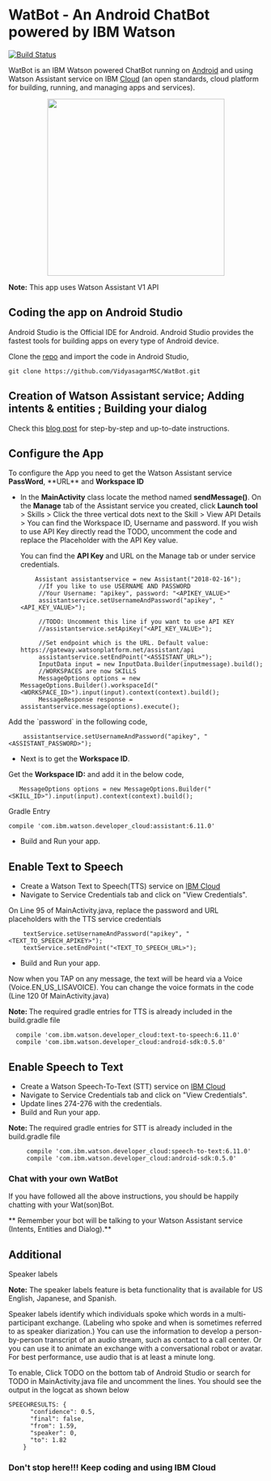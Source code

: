# WatBot - An Android ChatBot powered by IBM Watson

[![Build Status](https://travis-ci.org/VidyasagarMSC/WatBot.svg?branch=master)](https://travis-ci.org/VidyasagarMSC/WatBot)

WatBot is an IBM Watson powered ChatBot running on <a href="https://vmacwrites.wordpress.com/category/android/" target="_blank">Android</a> and using Watson Assistant service on IBM <a href="https://vmacwrites.wordpress.com/category/cloud/" target="_blank">Cloud</a> (an open standards, cloud platform for building, running, and managing apps and services).
<p align="center"><img src="images/WatBot_5X.png" width="350" /></p>

**Note:** This app uses Watson Assistant V1 API

<h2>Coding the app on Android Studio</h2>
Android Studio is the Official IDE for Android. Android Studio provides the fastest tools for building apps on every type of Android device.

Clone the [repo](https://github.com/VidyasagarMSC/WatBot) and import the code in Android Studio,

```
git clone https://github.com/VidyasagarMSC/WatBot.git
```
## Creation of Watson Assistant service; Adding intents & entities ; Building your dialog

Check this [blog post](https://vmacwrites.wordpress.com/2017/01/05/an-android-chatbot-powered-by-ibm-watson/) for step-by-step and up-to-date instructions.

## Configure the App

  <p>To configure  the App you need to get the Watson Assistant service  <strong>PassWord</strong>, **URL** and <strong>Workspace ID</strong></p>

* In the <strong>MainActivity</strong> class locate the method named <strong>sendMessage()</strong>.
   On the **Manage** tab of the Assistant service you created, click **Launch tool** > Skills > Click the three vertical dots next to the Skill > View API Details > You can find the Workspace ID, Username and password. If you wish to use API Key directly read the TODO, uncomment the code and replace the Placeholder with the API Key value.

   You can find the **API Key** and URL on the Manage tab or under service credentials.
   ```
       Assistant assistantservice = new Assistant("2018-02-16");
        //If you like to use USERNAME AND PASSWORD
        //Your Username: "apikey", password: "<APIKEY_VALUE>"
        assistantservice.setUsernameAndPassword("apikey", "<API_KEY_VALUE>");

        //TODO: Uncomment this line if you want to use API KEY
        //assistantservice.setApiKey("<API_KEY_VALUE>");

        //Set endpoint which is the URL. Default value: https://gateway.watsonplatform.net/assistant/api
        assistantservice.setEndPoint("<ASSISTANT_URL>");
        InputData input = new InputData.Builder(inputmessage).build();
        //WORKSPACES are now SKILLS
        MessageOptions options = new MessageOptions.Builder().workspaceId("<WORKSPACE_ID>").input(input).context(context).build();
        MessageResponse response = assistantservice.message(options).execute();
   ```

 </p>Add the `password` in the following code,</p>


        assistantservice.setUsernameAndPassword("apikey", "<ASSISTANT_PASSWORD>");



* Next is to get the <strong>Workspace ID</strong>.

<p>Get the <strong>Workspace ID:</strong> and add it in the below code,</p>

       MessageOptions options = new MessageOptions.Builder("<SKILL_ID>").input(input).context(context).build();
Gradle Entry

    compile 'com.ibm.watson.developer_cloud:assistant:6.11.0'


* Build and Run your app.

## Enable Text to Speech

* Create a Watson Text to Speech(TTS) service on [IBM Cloud](https://console.ng.bluemix.net/catalog/services/text-to-speech/?taxonomyNavigation=apps)
* Navigate to Service Credentials tab and click on "View Credentials".

On Line 95 of MainActivity.java, replace the password and URL placeholders with the TTS service credentials

        textService.setUsernameAndPassword("apikey", "<TEXT_TO_SPEECH_APIKEY>");
        textService.setEndPoint("<TEXT_TO_SPEECH_URL>");

* Build and Run your app.

Now when you TAP on any message, the text will be heard via a Voice (Voice.EN_US_LISAVOICE). You can change the voice formats in the code (Line 120 0f MainActivity.java)

<strong>Note: </strong> The required gradle entries for TTS is already included in the build.gradle file
  ```
    compile 'com.ibm.watson.developer_cloud:text-to-speech:6.11.0'
    compile 'com.ibm.watson.developer_cloud:android-sdk:0.5.0'
  ```

## Enable Speech to Text

* Create a Watson Speech-To-Text (STT) service on [IBM Cloud](https://console.ng.bluemix.net/catalog/services/speech-to-text/?taxonomyNavigation=apps)
* Navigate to Service Credentials tab and click on "View Credentials".
* Update lines 274-276 with the credentials.
* Build and Run your app.

<strong>Note: </strong> The required gradle entries for STT is already included in the build.gradle file
   ```
        compile 'com.ibm.watson.developer_cloud:speech-to-text:6.11.0'
        compile 'com.ibm.watson.developer_cloud:android-sdk:0.5.0'
   ```

### Chat with your own WatBot

If you have followed all the above instructions, you should be happily chatting with your Wat(son)Bot.

** Remember your bot will be talking to your Watson Assistant service (Intents, Entities and Dialog).**

## Additional
Speaker labels

**Note:** The speaker labels feature is beta functionality that is available for US English, Japanese, and Spanish.

Speaker labels identify which individuals spoke which words in a multi-participant exchange. (Labeling who spoke and when is sometimes referred to as speaker diarization.) You can use the information to develop a person-by-person transcript of an audio stream, such as contact to a call center. Or you can use it to animate an exchange with a conversational robot or avatar. For best performance, use audio that is at least a minute long.

To enable, Click TODO on the bottom tab of Android Studio or search for TODO in MainActivity.java file and uncomment the lines. You should see the output in the logcat as shown below

```
SPEECHRESULTS: {
      "confidence": 0.5,
      "final": false,
      "from": 1.59,
      "speaker": 0,
      "to": 1.82
    }
```

### Don't stop here!!! Keep coding and using IBM Cloud
